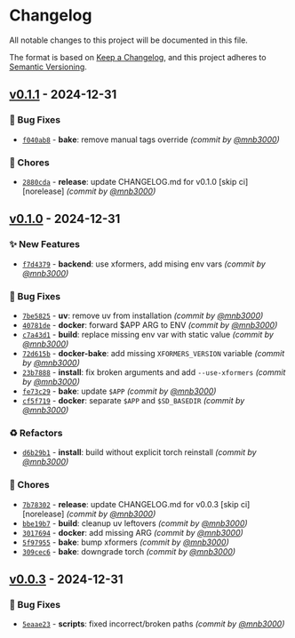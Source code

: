 # Changelog
All notable changes to this project will be documented in this file.

The format is based on [Keep a Changelog](https://keepachangelog.com/en/1.0.0/),
and this project adheres to [Semantic Versioning](https://semver.org/spec/v2.0.0.html).

## [v0.1.1] - 2024-12-31
### :bug: Bug Fixes
- [`f040ab8`](https://github.com/mnb3000/runpod-sdnext/commit/f040ab8e10aeda95c978b3215a3cfab3b3540902) - **bake**: remove manual tags override *(commit by [@mnb3000](https://github.com/mnb3000))*

### :wrench: Chores
- [`2880cda`](https://github.com/mnb3000/runpod-sdnext/commit/2880cda206b6fab67470682b5aa67ab3ee5669a9) - **release**: update CHANGELOG.md for v0.1.0 [skip ci] [norelease] *(commit by [@mnb3000](https://github.com/mnb3000))*


## [v0.1.0] - 2024-12-31
### :sparkles: New Features
- [`f7d4379`](https://github.com/mnb3000/runpod-sdnext/commit/f7d437933fd47969e0a8bccbdf1c036088f09617) - **backend**: use xformers, add mising env vars *(commit by [@mnb3000](https://github.com/mnb3000))*

### :bug: Bug Fixes
- [`7be5825`](https://github.com/mnb3000/runpod-sdnext/commit/7be582529122091457a79a8b3ab156f788d49963) - **uv**: remove uv from installation *(commit by [@mnb3000](https://github.com/mnb3000))*
- [`40781de`](https://github.com/mnb3000/runpod-sdnext/commit/40781deb378d97ca35d3c2acd191a5997825837b) - **docker**: forward $APP ARG to ENV *(commit by [@mnb3000](https://github.com/mnb3000))*
- [`c7a43d1`](https://github.com/mnb3000/runpod-sdnext/commit/c7a43d1d5bb537c097a23e9b9d428d557b96f35b) - **build**: replace missing env var with static value *(commit by [@mnb3000](https://github.com/mnb3000))*
- [`72d615b`](https://github.com/mnb3000/runpod-sdnext/commit/72d615bb1f029faea6ce4c32a9c39473e14cfbe3) - **docker-bake**: add missing `XFORMERS_VERSION` variable *(commit by [@mnb3000](https://github.com/mnb3000))*
- [`23b7888`](https://github.com/mnb3000/runpod-sdnext/commit/23b788861ea3f54141eab9b3919868188b911ab7) - **install**: fix broken arguments and add `--use-xformers` *(commit by [@mnb3000](https://github.com/mnb3000))*
- [`fe73c29`](https://github.com/mnb3000/runpod-sdnext/commit/fe73c2906bb46675a1881d40ce10dde85214f990) - **bake**: update `$APP` *(commit by [@mnb3000](https://github.com/mnb3000))*
- [`cf5f719`](https://github.com/mnb3000/runpod-sdnext/commit/cf5f71992dfd4001ca577492bc2885f44ea0689b) - **docker**: separate `$APP` and `$SD_BASEDIR` *(commit by [@mnb3000](https://github.com/mnb3000))*

### :recycle: Refactors
- [`d6b29b1`](https://github.com/mnb3000/runpod-sdnext/commit/d6b29b1b04d23e6b92c4563f23d1493f4f205586) - **install**: build without explicit torch reinstall *(commit by [@mnb3000](https://github.com/mnb3000))*

### :wrench: Chores
- [`7b78302`](https://github.com/mnb3000/runpod-sdnext/commit/7b78302555f8fe630dba81eee6e0bb589eabab9c) - **release**: update CHANGELOG.md for v0.0.3 [skip ci] [norelease] *(commit by [@mnb3000](https://github.com/mnb3000))*
- [`bbe19b7`](https://github.com/mnb3000/runpod-sdnext/commit/bbe19b79c28a3d7c79ae30c549c986b8393d597b) - **build**: cleanup uv leftovers *(commit by [@mnb3000](https://github.com/mnb3000))*
- [`3017694`](https://github.com/mnb3000/runpod-sdnext/commit/30176940ea2dbb037e0331e9ac8e9fbfc11a6766) - **docker**: add missing ARG *(commit by [@mnb3000](https://github.com/mnb3000))*
- [`5f97955`](https://github.com/mnb3000/runpod-sdnext/commit/5f9795576bc06927706338f9e2beec2b5a201922) - **bake**: bump xformers *(commit by [@mnb3000](https://github.com/mnb3000))*
- [`309cec6`](https://github.com/mnb3000/runpod-sdnext/commit/309cec6fc9cfa7fddd97c705cb22eb464a4dc357) - **bake**: downgrade torch *(commit by [@mnb3000](https://github.com/mnb3000))*


## [v0.0.3] - 2024-12-31
### :bug: Bug Fixes
- [`5eaae23`](https://github.com/mnb3000/runpod-sdnext/commit/5eaae233820bef1900d0d90f6cfbb5031fbf0041) - **scripts**: fixed incorrect/broken paths *(commit by [@mnb3000](https://github.com/mnb3000))*

[v0.0.3]: https://github.com/mnb3000/runpod-sdnext/compare/v0.0.2...v0.0.3
[v0.1.0]: https://github.com/mnb3000/runpod-sdnext/compare/v0.0.3...v0.1.0
[v0.1.1]: https://github.com/mnb3000/runpod-sdnext/compare/v0.1.0...v0.1.1
